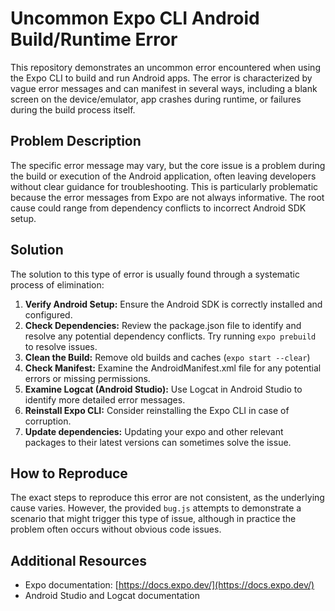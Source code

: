 # Uncommon Expo CLI Android Build/Runtime Error

This repository demonstrates an uncommon error encountered when using the Expo CLI to build and run Android apps. The error is characterized by vague error messages and can manifest in several ways, including a blank screen on the device/emulator, app crashes during runtime, or failures during the build process itself.

## Problem Description

The specific error message may vary, but the core issue is a problem during the build or execution of the Android application, often leaving developers without clear guidance for troubleshooting. This is particularly problematic because the error messages from Expo are not always informative.  The root cause could range from dependency conflicts to incorrect Android SDK setup.

## Solution

The solution to this type of error is usually found through a systematic process of elimination: 

1. **Verify Android Setup:** Ensure the Android SDK is correctly installed and configured.
2. **Check Dependencies:** Review the package.json file to identify and resolve any potential dependency conflicts.  Try running `expo prebuild` to resolve issues. 
3. **Clean the Build:**  Remove old builds and caches (`expo start --clear`)
4. **Check Manifest:** Examine the AndroidManifest.xml file for any potential errors or missing permissions.
5. **Examine Logcat (Android Studio):**  Use Logcat in Android Studio to identify more detailed error messages. 
6. **Reinstall Expo CLI:** Consider reinstalling the Expo CLI in case of corruption.
7. **Update dependencies:** Updating your expo and other relevant packages to their latest versions can sometimes solve the issue.

## How to Reproduce

The exact steps to reproduce this error are not consistent, as the underlying cause varies. However, the provided `bug.js` attempts to demonstrate a scenario that might trigger this type of issue, although in practice the problem often occurs without obvious code issues. 

## Additional Resources

- Expo documentation: [https://docs.expo.dev/](https://docs.expo.dev/)
- Android Studio and Logcat documentation

